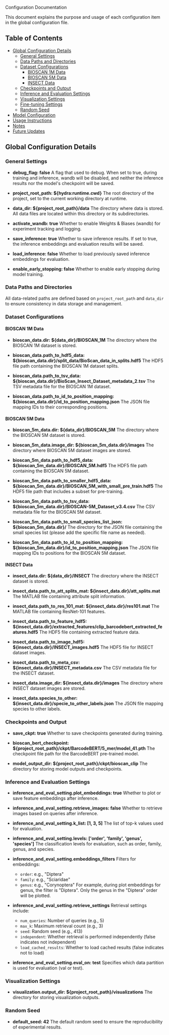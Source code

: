 Configuration Documentation

This document explains the purpose and usage of each configuration item in the global configuration file.

## Table of Contents

- [Global Configuration Details](#global-configuration-details)
  - [General Settings](#general-settings)
  - [Data Paths and Directories](#data-paths-and-directories)
  - [Dataset Configurations](#dataset-configurations)
    - [BIOSCAN 1M Data](#bioscan-1m-data)
    - [BIOSCAN 5M Data](#bioscan-5m-data)
    - [INSECT Data](#insect-data)
  - [Checkpoints and Output](#checkpoints-and-output)
  - [Inference and Evaluation Settings](#inference-and-evaluation-settings)
  - [Visualization Settings](#visualization-settings)
  - [Fine-tuning Settings](#fine-tuning-settings)
  - [Random Seed](#random-seed)
- [Model Configuration](#model-configuration)
- [Usage Instructions](#usage-instructions)
- [Notes](#notes)
- [Future Updates](#future-updates)

## Global Configuration Details

### General Settings

- **debug_flag: false**
  A flag that used to debug. When set to true, during training and inference, wandb will be disabled, and neither the inference results nor the model's checkpoint will be saved.

- **project_root_path: ${hydra:runtime.cwd}**
  The root directory of the project, set to the current working directory at runtime.

- **data_dir: ${project_root_path}/data**
  The directory where data is stored. All data files are located within this directory or its subdirectories.

- **activate_wandb: true**
  Whether to enable Weights & Biases (wandb) for experiment tracking and logging.

- **save_inference: true**
  Whether to save inference results. If set to true, the inference embeddings and evaluation results will be saved.

- **load_inference: false**
  Whether to load previously saved inference embeddings for evaluation.

- **enable_early_stopping: false**
  Whether to enable early stopping during model training.

### Data Paths and Directories

All data-related paths are defined based on `project_root_path` and `data_dir` to ensure consistency in data storage and management.

### Dataset Configurations

#### BIOSCAN 1M Data

- **bioscan_data.dir: ${data_dir}/BIOSCAN_1M**
  The directory where the BIOSCAN 1M dataset is stored.

- **bioscan_data.path_to_hdf5_data: ${bioscan_data.dir}/split_data/BioScan_data_in_splits.hdf5**
  The HDF5 file path containing the BIOSCAN 1M dataset splits.

- **bioscan_data.path_to_tsv_data: ${bioscan_data.dir}/BioScan_Insect_Dataset_metadata_2.tsv**
  The TSV metadata file for the BIOSCAN 1M dataset.

- **bioscan_data.path_to_id_to_position_mapping: ${bioscan_data.dir}/id_to_position_mapping.json**
  The JSON file mapping IDs to their corresponding positions.

#### BIOSCAN 5M Data

- **bioscan_5m_data.dir: ${data_dir}/BIOSCAN_5M**
  The directory where the BIOSCAN 5M dataset is stored.

- **bioscan_5m_data.image_dir: ${bioscan_5m_data.dir}/images**
  The directory where BIOSCAN 5M dataset images are stored.

- **bioscan_5m_data.path_to_hdf5_data: ${bioscan_5m_data.dir}/BIOSCAN_5M.hdf5**
  The HDF5 file path containing the BIOSCAN 5M dataset.

- **bioscan_5m_data.path_to_smaller_hdf5_data: ${bioscan_5m_data.dir}/BIOSCAN_5M_with_small_pre_train.hdf5**
  The HDF5 file path that includes a subset for pre-training.

- **bioscan_5m_data.path_to_tsv_data: ${bioscan_5m_data.dir}/BIOSCAN-5M_Dataset_v3.4.csv**
  The CSV metadata file for the BIOSCAN 5M dataset.

- **bioscan_5m_data.path_to_small_species_list_json: ${bioscan_5m_data.dir}/**
  The directory for the JSON file containing the small species list (please add the specific file name as needed).

- **bioscan_5m_data.path_to_id_to_position_mapping: ${bioscan_5m_data.dir}/id_to_position_mapping.json**
  The JSON file mapping IDs to positions for the BIOSCAN 5M dataset.

#### INSECT Data

- **insect_data.dir: ${data_dir}/INSECT**
  The directory where the INSECT dataset is stored.

- **insect_data.path_to_att_splits_mat: ${insect_data.dir}/att_splits.mat**
  The MATLAB file containing attribute split information.

- **insect_data.path_to_res_101_mat: ${insect_data.dir}/res101.mat**
  The MATLAB file containing ResNet-101 features.

- **insect_data.path_to_feature_hdf5: ${insect_data.dir}/extracted_features/clip_barcodebert_extracted_features.hdf5**
  The HDF5 file containing extracted feature data.

- **insect_data.path_to_image_hdf5: ${insect_data.dir}/INSECT_images.hdf5**
  The HDF5 file for INSECT dataset images.

- **insect_data.path_to_meta_csv: ${insect_data.dir}/INSECT_metadata.csv**
  The CSV metadata file for the INSECT dataset.

- **insect_data.image_dir: ${insect_data.dir}/images**
  The directory where INSECT dataset images are stored.

- **insect_data.species_to_other: ${insect_data.dir}/specie_to_other_labels.json**
  The JSON file mapping species to other labels.

### Checkpoints and Output

- **save_ckpt: true**
  Whether to save checkpoints generated during training.

- **bioscan_bert_checkpoint: ${project_root_path}/ckpt/BarcodeBERT/5_mer/model_41.pth**
  The checkpoint file path for the BarcodeBERT pre-trained model.

- **model_output_dir: ${project_root_path}/ckpt/bioscan_clip**
  The directory for storing model outputs and checkpoints.

### Inference and Evaluation Settings

- **inference_and_eval_setting.plot_embeddings: true**
  Whether to plot or save feature embeddings after inference.

- **inference_and_eval_setting.retrieve_images: false**
  Whether to retrieve images based on queries after inference.

- **inference_and_eval_setting.k_list: [1, 3, 5]**
  The list of top-k values used for evaluation.

- **inference_and_eval_setting.levels: ['order', 'family', 'genus', 'species']**
  The classification levels for evaluation, such as order, family, genus, and species.

- **inference_and_eval_setting.embeddings_filters**
  Filters for embeddings:
  - `order`: e.g., "Diptera"
  - `family`: e.g., "Sciaridae"
  - `genus`: e.g., "Corynoptera"
  For example, during plot embeddings for genus, the filter is "Diptera". Only the genus in the "Diptera" order will be plotted.

- **inference_and_eval_setting.retrieve_settings**
  Retrieval settings include:
  - `num_queries`: Number of queries (e.g., 5)
  - `max_k`: Maximum retrieval count (e.g., 3)
  - `seed`: Random seed (e.g., 413)
  - `independent`: Whether retrieval is performed independently (false indicates not independent)
  - `load_cached_results`: Whether to load cached results (false indicates not to load)

- **inference_and_eval_setting.eval_on: test**
  Specifies which data partition is used for evaluation (val or test).


### Visualization Settings
- **visualization.output_dir: ${project_root_path}/visualizations**
  The directory for storing visualization outputs.

### Random Seed

- **default_seed: 42**
  The default random seed to ensure the reproducibility of experimental results.

